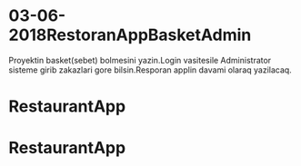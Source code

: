 # 03-06-2018RestoranAppBasketAdmin
Proyektin basket(sebet) bolmesini yazin.Login vasitesile Administrator sisteme girib zakazlari gore bilsin.Resporan applin davami olaraq yazilacaq.
# RestaurantApp
# RestaurantApp
